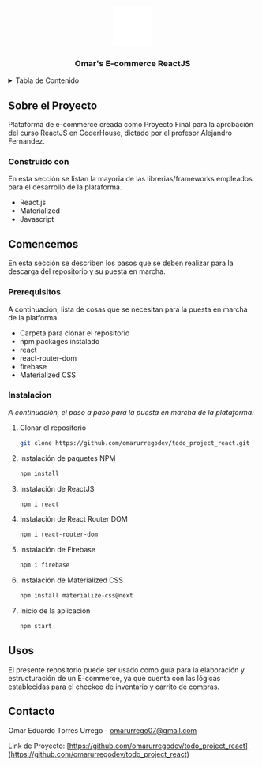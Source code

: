 

<!-- PROJECT LOGO -->
<br />
<div align="center">
  <a href="https://62f1371fcc3108080215c538--reactjs-omartorres-finalproject.netlify.app/">
    <img src="./src/assets/img/Logo_omar_blanco.svg" alt="Logo" width="80" height="80">
  </a>

  <h3 align="center">Omar's E-commerce ReactJS</h3>

</div>

<!-- TABLE OF CONTENTS -->
<details>
  <summary>Tabla de Contenido</summary>
  <ol>
    <li>
      <a href="#sobre-el-proyecto">Sobre el Proyecto</a>
      <ul>
        <li><a href="#construido-con">Construido con:</a></li>
      </ul>
    </li>
    <li>
      <a href="#empecemos">Empecemos</a>
      <ul>
        <li><a href="#prerequisitos">Prerequisitos</a></li>
        <li><a href="#instalacion">Instalacion</a></li>
      </ul>
    </li>
    <li><a href="#usos">Usos</a></li>
    <li><a href="#contacto">Contact</a></li>
  </ol>
</details>

<!-- SOBRE EL PROYECTO -->
## Sobre el Proyecto

Plataforma de e-commerce creada como Proyecto Final para la aprobación del curso ReactJS en CoderHouse, dictado por el profesor Alejandro Fernandez.

### Construido con

En esta sección se listan la mayoria de las librerias/frameworks empleados para el desarrollo de la plataforma.

* React.js
* Materialized
* Javascript

<!-- COMENCEMOS -->
## Comencemos

En esta sección se describen los pasos que se deben realizar para la descarga del repositorio y su puesta en marcha.

### Prerequisitos

A continuación, lista de cosas que se necesitan para la puesta en marcha de la platforma.
* Carpeta para clonar el repositorio
* npm packages instalado
* react
* react-router-dom
* firebase
* Materialized CSS
### Instalacion

_A continuación, el paso a paso para la puesta en marcha de la plataforma:_

1. Clonar el repositorio
   ```sh
   git clone https://github.com/omarurregodev/todo_project_react.git
   ```
2. Instalación de paquetes NPM
   ```sh
   npm install
   ```
3. Instalación de ReactJS
    ```sh
    npm i react
    ```
4. Instalación de React Router DOM
    ```sh
    npm i react-router-dom
    ```
5. Instalación de Firebase
    ```sh
    npm i firebase
    ```
6. Instalación de Materialized CSS
    ```sh
    npm install materialize-css@next
    ```
7. Inicio de la aplicación
   ```sh
   npm start
   ```

<!-- USOS -->
## Usos

El presente repositorio puede ser usado como guía para la elaboración y estructuración de un E-commerce, ya que cuenta con las lógicas establecidas para el checkeo de inventario y carrito de compras.

<!-- CONTACTO -->
## Contacto

Omar Eduardo Torres Urrego - omarurrego07@gmail.com

Link de Proyecto: [https://github.com/omarurregodev/todo_project_react](https://github.com/omarurregodev/todo_project_react)
